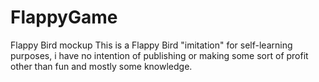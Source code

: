# FlappyGame
Flappy Bird mockup
This is a Flappy Bird "imitation" for self-learning purposes, i have no intention of publishing or making some sort of profit other than fun and mostly some knowledge.
